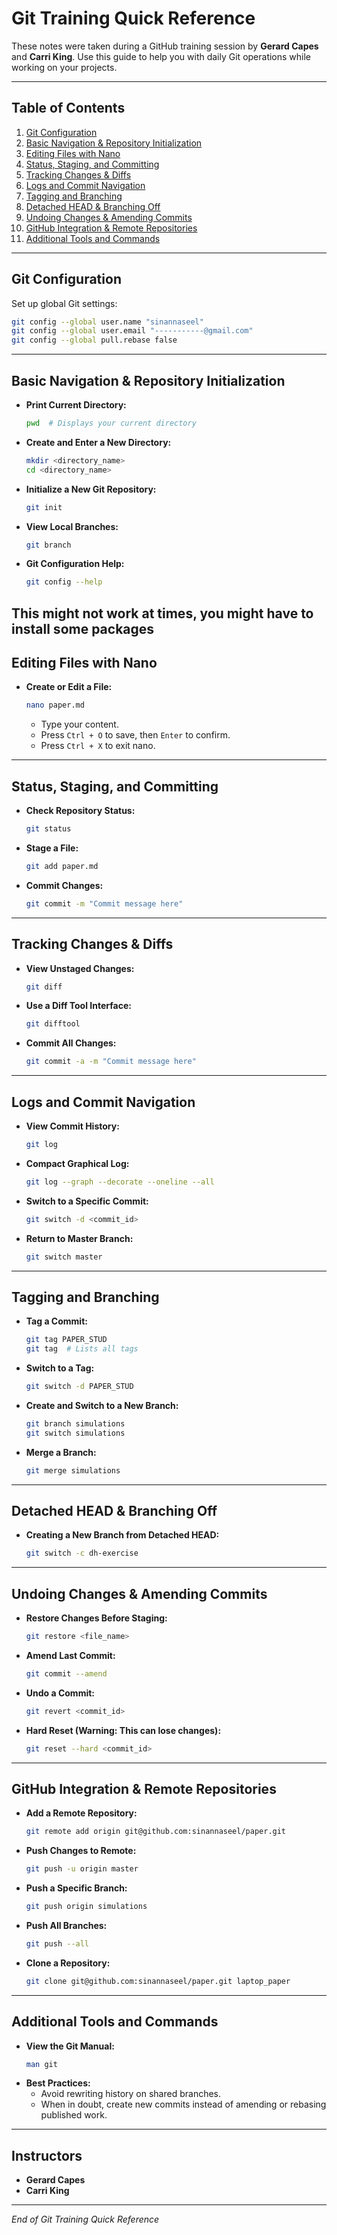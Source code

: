 # Git Training Quick Reference

These notes were taken during a GitHub training session by **Gerard Capes** and **Carri King**. Use this guide to help you with daily Git operations while working on your projects.

---

## Table of Contents

1. [Git Configuration](#git-configuration)
2. [Basic Navigation & Repository Initialization](#basic-navigation--repository-initialization)
3. [Editing Files with Nano](#editing-files-with-nano)
4. [Status, Staging, and Committing](#status-staging-and-committing)
5. [Tracking Changes & Diffs](#tracking-changes--diffs)
6. [Logs and Commit Navigation](#logs-and-commit-navigation)
7. [Tagging and Branching](#tagging-and-branching)
8. [Detached HEAD & Branching Off](#detached-head--branching-off)
9. [Undoing Changes & Amending Commits](#undoing-changes--amending-commits)
10. [GitHub Integration & Remote Repositories](#github-integration--remote-repositories)
11. [Additional Tools and Commands](#additional-tools-and-commands)

---

## Git Configuration

Set up global Git settings:

```bash
git config --global user.name "sinannaseel"
git config --global user.email "-----------@gmail.com"
git config --global pull.rebase false
```

---

## Basic Navigation & Repository Initialization

- **Print Current Directory:**
  ```bash
  pwd  # Displays your current directory
  ```
- **Create and Enter a New Directory:**
  ```bash
  mkdir <directory_name>
  cd <directory_name>
  ```
- **Initialize a New Git Repository:**
  ```bash
  git init
  ```
- **View Local Branches:**
  ```bash
  git branch
  ```
- **Git Configuration Help:**
  ```bash
  git config --help
  ```
 This might not work at times, you might have to install some packages 
---

## Editing Files with Nano

- **Create or Edit a File:**
  ```bash
  nano paper.md
  ```
  - Type your content.
  - Press `Ctrl + O` to save, then `Enter` to confirm.
  - Press `Ctrl + X` to exit nano.

---

## Status, Staging, and Committing

- **Check Repository Status:**
  ```bash
  git status
  ```
- **Stage a File:**
  ```bash
  git add paper.md
  ```
- **Commit Changes:**
  ```bash
  git commit -m "Commit message here"
  ```

---

## Tracking Changes & Diffs

- **View Unstaged Changes:**
  ```bash
  git diff
  ```
- **Use a Diff Tool Interface:**
  ```bash
  git difftool
  ```
- **Commit All Changes:**
  ```bash
  git commit -a -m "Commit message here"
  ```

---

## Logs and Commit Navigation

- **View Commit History:**
  ```bash
  git log
  ```
- **Compact Graphical Log:**
  ```bash
  git log --graph --decorate --oneline --all
  ```
- **Switch to a Specific Commit:**
  ```bash
  git switch -d <commit_id>
  ```
- **Return to Master Branch:**
  ```bash
  git switch master
  ```

---

## Tagging and Branching

- **Tag a Commit:**
  ```bash
  git tag PAPER_STUD
  git tag  # Lists all tags
  ```
- **Switch to a Tag:**
  ```bash
  git switch -d PAPER_STUD
  ```
- **Create and Switch to a New Branch:**
  ```bash
  git branch simulations
  git switch simulations
  ```
- **Merge a Branch:**
  ```bash
  git merge simulations
  ```

---

## Detached HEAD & Branching Off

- **Creating a New Branch from Detached HEAD:**
  ```bash
  git switch -c dh-exercise
  ```

---

## Undoing Changes & Amending Commits

- **Restore Changes Before Staging:**
  ```bash
  git restore <file_name>
  ```
- **Amend Last Commit:**
  ```bash
  git commit --amend
  ```
- **Undo a Commit:**
  ```bash
  git revert <commit_id>
  ```
- **Hard Reset (Warning: This can lose changes):**
  ```bash
  git reset --hard <commit_id>
  ```

---

## GitHub Integration & Remote Repositories

- **Add a Remote Repository:**
  ```bash
  git remote add origin git@github.com:sinannaseel/paper.git
  ```
- **Push Changes to Remote:**
  ```bash
  git push -u origin master
  ```
- **Push a Specific Branch:**
  ```bash
  git push origin simulations
  ```
- **Push All Branches:**
  ```bash
  git push --all
  ```
- **Clone a Repository:**
  ```bash
  git clone git@github.com:sinannaseel/paper.git laptop_paper
  ```

---

## Additional Tools and Commands

- **View the Git Manual:**
  ```bash
  man git
  ```
- **Best Practices:**
  - Avoid rewriting history on shared branches.
  - When in doubt, create new commits instead of amending or rebasing published work.

---

## Instructors

- **Gerard Capes**
- **Carri King**

---

*End of Git Training Quick Reference*


